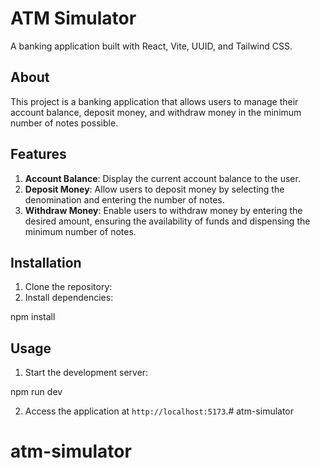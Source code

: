 # ATM Simulator

A banking application built with React, Vite, UUID, and Tailwind CSS.

## About

This project is a banking application that allows users to manage their account balance, deposit money, and withdraw money in the minimum number of notes possible.

## Features

1. **Account Balance**: Display the current account balance to the user.
2. **Deposit Money**: Allow users to deposit money by selecting the denomination and entering the number of notes.
3. **Withdraw Money**: Enable users to withdraw money by entering the desired amount, ensuring the availability of funds and dispensing the minimum number of notes.

## Installation

1. Clone the repository:
2. Install dependencies:

npm install

## Usage

1. Start the development server:

npm run dev

2. Access the application at `http://localhost:5173`.# atm-simulator
# atm-simulator
